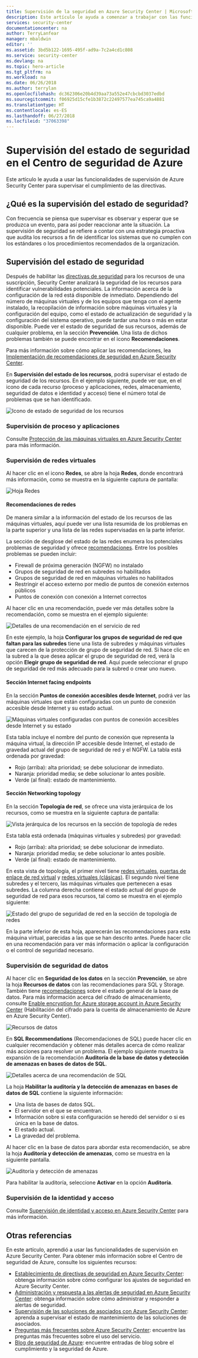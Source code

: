 ```yaml
---
title: Supervisión de la seguridad en Azure Security Center | Microsoft Docs
description: Este artículo le ayuda a comenzar a trabajar con las funcionalidades de supervisión en Azure Security Center.
services: security-center
documentationcenter: na
author: TerryLanfear
manager: mbaldwin
editor: ''
ms.assetid: 3bd5b122-1695-495f-ad9a-7c2a4cd1c808
ms.service: security-center
ms.devlang: na
ms.topic: hero-article
ms.tgt_pltfrm: na
ms.workload: na
ms.date: 06/26/2018
ms.author: terrylan
ms.openlocfilehash: dc362306e20b4d39aa73a552e47cbcbd3037edbd
ms.sourcegitcommit: f06925d15cfe1b3872c22497577ea745ca9a4881
ms.translationtype: HT
ms.contentlocale: es-ES
ms.lasthandoff: 06/27/2018
ms.locfileid: "37063398"
---
```

# <a name="security-health-monitoring-in-azure-security-center"></a>Supervisión del estado de seguridad en el Centro de seguridad de Azure
Este artículo le ayuda a usar las funcionalidades de supervisión de Azure Security Center para supervisar el cumplimiento de las directivas.

## <a name="what-is-security-health-monitoring"></a>¿Qué es la supervisión del estado de seguridad?
Con frecuencia se piensa que supervisar es observar y esperar que se produzca un evento, para así poder reaccionar ante la situación. La supervisión de seguridad se refiere a contar con una estrategia proactiva que audita los recursos a fin de identificar los sistemas que no cumplen con los estándares o los procedimientos recomendados de la organización.

## <a name="monitoring-security-health"></a>Supervisión del estado de seguridad
Después de habilitar las [directivas de seguridad](security-center-policies.md) para los recursos de una suscripción, Security Center analizará la seguridad de los recursos para identificar vulnerabilidades potenciales. La información acerca de la configuración de la red está disponible de inmediato. Dependiendo del número de máquinas virtuales y de los equipos que tenga con el agente instalado, la recopilación de información sobre máquinas virtuales y la configuración del equipo, como el estado de actualización de seguridad y la configuración del sistema operativo, puede tardar una hora o más en estar disponible. Puede ver el estado de seguridad de sus recursos, además de cualquier problema, en la sección **Prevención**. Una lista de dichos problemas también se puede encontrar en el icono **Recomendaciones**.

Para más información sobre cómo aplicar las recomendaciones, lea [Implementación de recomendaciones de seguridad en Azure Security Center](security-center-recommendations.md).

En **Supervisión del estado de los recursos**, podrá supervisar el estado de seguridad de los recursos. En el ejemplo siguiente, puede ver que, en el icono de cada recurso (proceso y aplicaciones, redes, almacenamiento, seguridad de datos e identidad y acceso) tiene el número total de problemas que se han identificado.

![Icono de estado de seguridad de los recursos](./media/security-center-monitoring/security-center-monitoring-fig1-newUI-2017.png)


### <a name="monitor-compute--apps"></a>Supervisión de proceso y aplicaciones
Consulte [Protección de las máquinas virtuales en Azure Security Center](security-center-virtual-machine-recommendations.md) para más información.

### <a name="monitor-virtual-networks"></a>Supervisión de redes virtuales
Al hacer clic en el icono **Redes**, se abre la hoja **Redes**, donde encontrará más información, como se muestra en la siguiente captura de pantalla:

![Hoja Redes](./media/security-center-monitoring/security-center-monitoring-fig9-new3.png)

#### <a name="networking-recommendations"></a>Recomendaciones de redes
De manera similar a la información del estado de los recursos de las máquinas virtuales, aquí puede ver una lista resumida de los problemas en la parte superior y una lista de las redes supervisadas en la parte inferior.

La sección de desglose del estado de las redes enumera los potenciales problemas de seguridad y ofrece [recomendaciones](security-center-network-recommendations.md). Entre los posibles problemas se pueden incluir:

* Firewall de próxima generación (NGFW) no instalado
* Grupos de seguridad de red en subredes no habilitados
* Grupos de seguridad de red en máquinas virtuales no habilitados
* Restringir el acceso externo por medio de puntos de conexión externos públicos
* Puntos de conexión con conexión a Internet correctos

Al hacer clic en una recomendación, puede ver más detalles sobre la recomendación, como se muestra en el ejemplo siguiente:

![Detalles de una recomendación en el servicio de red](./media/security-center-monitoring/security-center-monitoring-fig9-ga.png)

En este ejemplo, la hoja **Configurar los grupos de seguridad de red que faltan para las subredes** tiene una lista de subredes y máquinas virtuales que carecen de la protección de grupo de seguridad de red. Si hace clic en la subred a la que desea aplicar el grupo de seguridad de red, verá la opción **Elegir grupo de seguridad de red**. Aquí puede seleccionar el grupo de seguridad de red más adecuado para la subred o crear uno nuevo.

#### <a name="internet-facing-endpoints-section"></a>Sección Internet facing endpoints
En la sección **Puntos de conexión accesibles desde Internet**, podrá ver las máquinas virtuales que están configuradas con un punto de conexión accesible desde Internet y su estado actual.

![Máquinas virtuales configuradas con puntos de conexión accesibles desde Internet y su estado](./media/security-center-monitoring/security-center-monitoring-fig10-ga.png)

Esta tabla incluye el nombre del punto de conexión que representa la máquina virtual, la dirección IP accesible desde Internet, el estado de gravedad actual del grupo de seguridad de red y el NGFW. La tabla está ordenada por gravedad:

* Rojo (arriba): alta prioridad; se debe solucionar de inmediato.
* Naranja: prioridad media; se debe solucionar lo antes posible.
* Verde (al final): estado de mantenimiento.

#### <a name="networking-topology-section"></a>Sección Networking topology
En la sección **Topología de red**, se ofrece una vista jerárquica de los recursos, como se muestra en la siguiente captura de pantalla:

![Vista jerárquica de los recursos en la sección de topología de redes](./media/security-center-monitoring/security-center-monitoring-fig121-new4.png)

Esta tabla está ordenada (máquinas virtuales y subredes) por gravedad:

* Rojo (arriba): alta prioridad; se debe solucionar de inmediato.
* Naranja: prioridad media; se debe solucionar lo antes posible.
* Verde (al final): estado de mantenimiento.

En esta vista de topología, el primer nivel tiene [redes virtuales](../virtual-network/virtual-networks-overview.md), [puertas de enlace de red virtual](/vpn-gateway/vpn-gateway-site-to-site-create.md) y [redes virtuales (clásicas)](/virtual-network/virtual-networks-create-vnet-classic-pportal.md). El segundo nivel tiene subredes y el tercero, las máquinas virtuales que pertenecen a esas subredes. La columna derecha contiene el estado actual del grupo de seguridad de red para esos recursos, tal como se muestra en el ejemplo siguiente:

![Estado del grupo de seguridad de red en la sección de topología de redes](./media/security-center-monitoring/security-center-monitoring-fig12-ga.png)

En la parte inferior de esta hoja, aparecerán las recomendaciones para esta máquina virtual, parecidas a las que se han descrito antes. Puede hacer clic en una recomendación para ver más información o aplicar la configuración o el control de seguridad necesario.

### <a name="monitor-data-security"></a>Supervisión de seguridad de datos

Al hacer clic en **Seguridad de los datos** en la sección **Prevención**, se abre la hoja **Recursos de datos** con las recomendaciones para SQL y Storage. También tiene [recomendaciones](security-center-sql-service-recommendations.md) sobre el estado general de la base de datos. Para más información acerca del cifrado de almacenamiento, consulte [Enable encryption for Azure storage account in Azure Security Center](security-center-enable-encryption-for-storage-account.md) (Habilitación del cifrado para la cuenta de almacenamiento de Azure en Azure Security Center).

![Recursos de datos](./media/security-center-monitoring/security-center-monitoring-fig13-newUI-2017.png)

En **SQL Recommendations** (Recomendaciones de SQL) puede hacer clic en cualquier recomendación y obtener más detalles acerca de cómo realizar más acciones para resolver un problema. El ejemplo siguiente muestra la expansión de la recomendación **Auditoría de la base de datos y detección de amenazas en bases de datos de SQL**.

![Detalles acerca de una recomendación de SQL](./media/security-center-monitoring/security-center-monitoring-fig14-ga-new.png)

La hoja **Habilitar la auditoría y la detección de amenazas en bases de datos de SQL** contiene la siguiente información:

* Una lista de bases de datos SQL.
* El servidor en el que se encuentran.
* Información sobre si esta configuración se heredó del servidor o si es única en la base de datos.
* El estado actual.
* La gravedad del problema.

Al hacer clic en la base de datos para abordar esta recomendación, se abre la hoja **Auditoría y detección de amenazas**, como se muestra en la siguiente pantalla.

![Auditoría y detección de amenazas](./media/security-center-monitoring/security-center-monitoring-fig15-ga.png)

Para habilitar la auditoría, seleccione **Activar** en la opción **Auditoría**.

### <a name="monitor-identity--access"></a>Supervisión de la identidad y acceso

Consulte [Supervisión de identidad y acceso en Azure Security Center](security-center-identity-access.md) para más información.

## <a name="see-also"></a>Otras referencias
En este artículo, aprendió a usar las funcionalidades de supervisión en Azure Security Center. Para obtener más información sobre el Centro de seguridad de Azure, consulte los siguientes recursos:

* [Establecimiento de directivas de seguridad en Azure Security Center](security-center-policies.md): obtenga información sobre cómo configurar los ajustes de seguridad en Azure Security Center.
* [Administración y respuesta a las alertas de seguridad en Azure Security Center](security-center-managing-and-responding-alerts.md): obtenga información sobre cómo administrar y responder a alertas de seguridad.
* [Supervisión de las soluciones de asociados con Azure Security Center](security-center-partner-solutions.md): aprenda a supervisar el estado de mantenimiento de las soluciones de asociados.
* [Preguntas más frecuentes sobre Azure Security Center](security-center-faq.md): encuentre las preguntas más frecuentes sobre el uso del servicio.
* [Blog de seguridad de Azure](http://blogs.msdn.com/b/azuresecurity/): encuentre entradas de blog sobre el cumplimiento y la seguridad de Azure.
